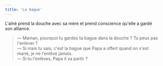 ```yaml
---
title: 'La bague'
---
```


L'aîné prend la douche avec sa mère et prend conscience qu'elle a gardé son
alliance.

<!-- more -->

> — Maman, pourquoi tu gardes ta bague dans la douche ? Tu peux pas l'enlever
> ?  
> — Si mais tu sais, c'est la bague que Papa a offert quand on s'est marié, je
> ne l'enlève jamais.  
> — Si tu l'enlèves, Papa il va partir ?
